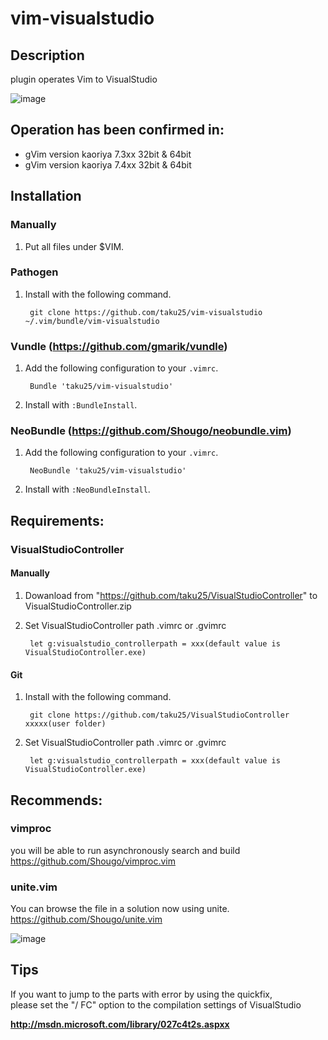 # vim-visualstudio  

## Description
plugin operates Vim to VisualStudio

![image](https://dl.dropboxusercontent.com/u/45602523/vim-visualstudio.gif)

## Operation has been confirmed in:
* gVim version kaoriya 7.3xx 32bit & 64bit
* gVim version kaoriya 7.4xx 32bit & 64bit

## Installation
### Manually
1. Put all files under $VIM.

### Pathogen
1. Install with the following command.

        git clone https://github.com/taku25/vim-visualstudio ~/.vim/bundle/vim-visualstudio

### Vundle (https://github.com/gmarik/vundle)
1. Add the following configuration to your `.vimrc`.

        Bundle 'taku25/vim-visualstudio'

2. Install with `:BundleInstall`.

### NeoBundle (https://github.com/Shougo/neobundle.vim)
1. Add the following configuration to your `.vimrc`.

        NeoBundle 'taku25/vim-visualstudio'

2. Install with `:NeoBundleInstall`.

## Requirements:
### VisualStudioController
#### Manually
1. Dowanload from "https://github.com/taku25/VisualStudioController" to VisualStudioController.zip

2. Set VisualStudioController path .vimrc or .gvimrc

        let g:visualstudio_controllerpath = xxx(default value is VisualStudioController.exe)

#### Git
1. Install with the following command.

        git clone https://github.com/taku25/VisualStudioController xxxxx(user folder)

2. Set VisualStudioController path .vimrc or .gvimrc

        let g:visualstudio_controllerpath = xxx(default value is VisualStudioController.exe)

## Recommends:
### vimproc
you will be able to run asynchronously search and build  
https://github.com/Shougo/vimproc.vim

### unite.vim
You can browse the file in a solution now using unite.  
https://github.com/Shougo/unite.vim

  ![image](https://dl.dropboxusercontent.com/u/45602523/vim-visualstudio_unite.gif)

## Tips
If you want to jump to the parts with error by using the quickfix,  
please set the "/ FC" option to the compilation settings of VisualStudio

  **http://msdn.microsoft.com/library/027c4t2s.aspxx**  


